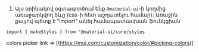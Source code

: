 1. Այս օրինակով օգտագործում ենք `@material-ui`-ի կողմից առաջարկվող ձևը (css-ի հետ աշղատելու համար)։ Առաջին քայլով պետք է "import" անել համապատասխան ֆունկցիան

`import { makeStyles } from '@material-ui/core/styles`

colors picker link => [(https://mui.com/customization/color/#picking-colors)]
